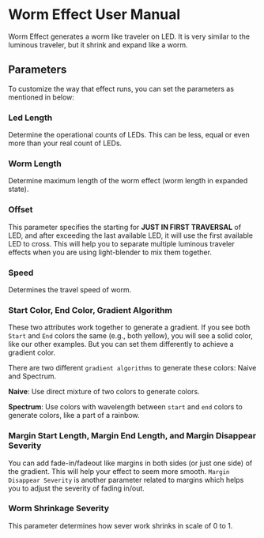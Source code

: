 # Worm Effect User Manual

Worm Effect generates a worm like traveler on LED. It is very similar to the luminous traveler, but it shrink and expand like a worm.

## Parameters

To customize the way that effect runs, you can set the parameters as mentioned in below:

### Led Length

Determine the operational counts of LEDs. This can be less, equal or even more than your real count of LEDs.

### Worm Length

Determine maximum length of the worm effect (worm length in expanded state).

### Offset

This parameter specifies the starting for **JUST IN FIRST TRAVERSAL** of LED, and after exceeding the last available LED, it will use the first available LED to cross. This will help you to separate multiple luminous traveler effects when you are using light-blender to mix them together.

### Speed

Determines the travel speed of worm.

### Start Color, End Color, Gradient Algorithm

These two attributes work together to generate a gradient. If you see both `Start` and `End` colors the same (e.g., both yellow), you will see a solid color, like our other examples. But you can set them differently to achieve a gradient color.

There are two different `gradient algorithms` to generate these colors: Naive and Spectrum.

**Naive**: Use direct mixture of two colors to generate colors.

**Spectrum**: Use colors with wavelength between `start` and `end` colors to generate colors, like a part of a rainbow.

### Margin Start Length, Margin End Length, and Margin Disappear Severity

You can add fade-in/fadeout like margins in both sides (or just one side) of the gradient. This will help your effect to seem more smooth. `Margin Disappear Severity` is another parameter related to margins which helps you to adjust the severity of fading in/out.

### Worm Shrinkage Severity

This parameter determines how sever work shrinks in scale of 0 to 1.